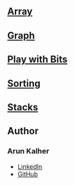 
## [Array](https://github.com/arunkalher/DSA-Repo/tree/main/Array)

## [Graph](https://github.com/arunkalher/DSA-Repo/tree/main/Graph)

## [Play with Bits](https://github.com/arunkalher/DSA-Repo/tree/main/Play%20with%20Bits)

## [Sorting](https://github.com/arunkalher/DSA-Repo/tree/main/Sorting)

## [Stacks](https://github.com/arunkalher/DSA-Repo/tree/main/Stacks)


## Author
### Arun Kalher
- [LinkedIn](https://in.linkedin.com/in/arun-kalher-64117522a)
- [GitHub](https://www.github.com/arunkalher)

